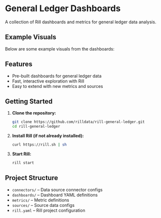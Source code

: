 # General Ledger Dashboards

A collection of Rill dashboards and metrics for general ledger data analysis.

## Example Visuals

Below are some example visuals from the dashboards:

## Features

- Pre-built dashboards for general ledger data
- Fast, interactive exploration with Rill
- Easy to extend with new metrics and sources

## Getting Started

1. **Clone the repository:**
   ```sh
   git clone https://github.com/rilldata/rill-general-ledger.git
   cd rill-general-ledger
   ```

2. **Install Rill (if not already installed):**
   ```sh
   curl https://rill.sh | sh
   ```

3. **Start Rill:**
   ```sh
   rill start
   ```

## Project Structure

- `connectors/` – Data source connector configs
- `dashboards/` – Dashboard YAML definitions
- `metrics/` – Metric definitions
- `sources/` – Source data configs
- `rill.yaml` – Rill project configuration


